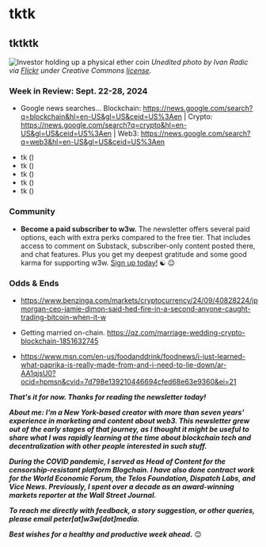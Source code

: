 <!--

Social shares...

- Web3 projects need ongoing PR: https://hackernoon.com/why-web3-projects-need-ongoing-pr-to-stay-relevant-the-promise-vs-the-reality?source=rss

- https://www.wsj.com/tech/how-intel-fell-from-global-chip-champion-to-takeover-target-3017d779?st=4mUkW3&reflink=desktopwebshare_permalink

- **Some notable bitcoin buyers:** https://decrypt.co/250538/microstrategy-bought-another-458-million-bitcoin |  https://www.theblock.co/post/317533/microstrategy-acquires-7420-bitcoin | Bhutan holds a ton of bitcoin:  ([CoinDesk](https://www.coindesk.com/markets/2024/09/17/bhutan-tiny-country-with-3b-gdp-holds-over-780m-in-bitcoin/))


-->

# tktk
## tktktk

![Investor holding up a physical ether coin](https://w3w.news/img/eth-2048.jpg)
*Unedited photo by Ivan Radic via [Flickr](https://www.flickr.com/people/26344495@N05/) under Creative Commons [license](https://creativecommons.org/licenses/by/2.0/).*

<!-- Lede item: Should run ~450 words. A few possibilities...

- PREZ: Check in on U.S. presidential race. https://cointelegraph.com/news/crypto-us-election-issue-first-time-history-gemini | Axios reports on a crypto "civil war":

- NEWMANTRA: A newsletter about emerging tech, for newbies and OGs alike. Emerging tech made accessible.

- 2USECASES: Signin/privacy and payments are two killer cases that most apps outside of Big Tech ought to be using.

- 4PART: The token market can safely be broken down into several categories -- bitcoin, ethereum, major stablecoins, and everything else. Here's why that matters.

- STRING: See page at https://www.notion.so/String-b5f6d8f2bb6f4eacb96c95276dc242bb

- SANEWASHING: I don't want to do that with crypto markets. Bitboy vs Professor Crypto. Lord... OTOH the mainstream press does it with Wall Street all the time.

- POCCRYPTO: POC overindex on ownership of crypto.

-->




<!--

Notes...

- "Would you please, for the love of God, buy Twitter?"

- Lauren's Wired interview: https://www.wired.com/story/big-interview-after-shark-tank-mark-cuban-just-wants-to-break-shit-especially-the-prescription-drug-industry/

- Fortune article on recent revenue drop: https://fortune.com/2024/08/15/elon-musk-tesla-stock-sale-twitter-x-advertiser-boycott-finances-bradford-ferguson/

- Hq leaving sf: https://www.latimes.com/business/story/2024-09-13/elon-musks-x-departs-san-francisco-twitter-tax-break

- CBS: Ad exodus likely to continue: Link tk

- https://www.reuters.com/legal/us-federal-court-enforces-secs-subpoena-depose-elon-musk-2024-05-14/

-New book out: https://www.rollingstone.com/culture/culture-features/how-elon-musk-destroyed-twitter-wtf-character-limit-book-1235099284/

- Diddy among the people who helped finance Musk's Twitter buyout: https://finance.yahoo.com/news/sean-diddy-combs-revealed-investor-010000475.html

- Haidt: 50% of his poll respondents said they wish Twitter "had never been invented," the highest such disapproval for any social network measured. https://www.nytimes.com/2024/09/17/opinion/social-media-smartphones-harm-regret.html

- Twitter's woes have Tesla investors worried that Musk will liquidate more stock in the carmaker. https://fortune.com/2024/08/15/elon-musk-tesla-stock-sale-twitter-x-advertiser-boycott-finances-bradford-ferguson/

-->




### Week in Review: Sept. 22-28, 2024

- Google news searches... Blockchain: https://news.google.com/search?q=blockchain&hl=en-US&gl=US&ceid=US%3Aen | Crypto: https://news.google.com/search?q=crypto&hl=en-US&gl=US&ceid=US%3Aen | Web3: https://news.google.com/search?q=web3&hl=en-US&gl=US&ceid=US%3Aen

<!--

Some leftovers from last week...

- https://www.ftc.gov/news-events/news/press-releases/2024/09/ftc-staff-report-finds-large-social-media-video-streaming-companies-have-engaged-vast-surveillance

- **ICYMI:** Australia is leading the world in growth of adoption for crypto ATMs.  https://bitcoinist.com/australia-dominates-crypto-atm-market-with-16x-growth/

-->

- tk ([]())
- tk ([]())
- tk ([]())
- tk ([]())
- tk ([]())

### Community

- **Become a paid subscriber to w3w.** The newsletter offers several paid options, each with extra perks compared to the free tier. That includes access to comment on Substack, subscriber-only content posted there, and chat features. Plus you get my deepest gratitude and some good karma for supporting w3w. [Sign up today!](https://w3wnews.substack/subscribe) ☯️ 😉  

<!--

- Add BTC addy...

- QR code is here. <!-- Create image, upload to https://w3w.news/btc-tipjar ->

- https://www.nytimes.com/2024/09/17/us/springfield-haitians-pets-facebook-rumor.html

-->

### Odds & Ends

- https://www.benzinga.com/markets/cryptocurrency/24/09/40828224/jpmorgan-ceo-jamie-dimon-said-hed-fire-in-a-second-anyone-caught-trading-bitcoin-when-it-w

- Getting married on-chain. https://qz.com/marriage-wedding-crypto-blockchain-1851632745

- https://www.msn.com/en-us/foodanddrink/foodnews/i-just-learned-what-paprika-is-really-made-from-and-i-need-to-lie-down/ar-AA1qjsU0?ocid=hpmsn&cvid=7d798e139210446694cfed68e63e9360&ei=21


_**That's it for now. Thanks for reading the newsletter today!**_

_**About me: I'm a New York-based creator with more than seven years' experience in marketing and content about web3. This newsletter grew out of the early stages of that journey, as I thought it might be useful to share what I was rapidly learning at the time about blockchain tech and decentralization with other people interested in such stuff.**_

 _**During the COVID pandemic, I served as Head of Content for the censorship-resistant platform Blogchain. I have also done contract work for the World Economic Forum, the Telos Foundation, Dispatch Labs, and Vice News. Previously, I spent over a decade as an award-winning markets reporter at the Wall Street Journal.**_

 _**To reach me directly with feedback, a story suggestion, or other queries, please email peter[at]w3w[dot]media.**_

 _**Best wishes for a healthy and productive week ahead.**_ 😊
